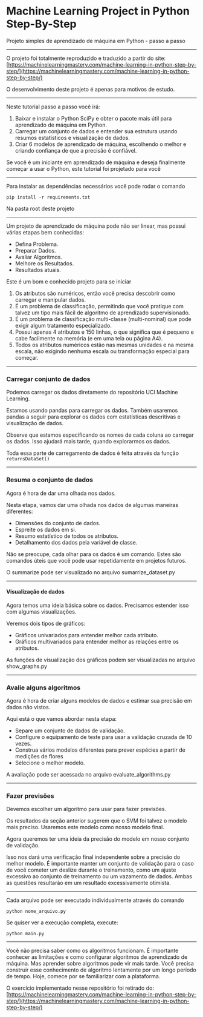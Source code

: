 # Machine Learning Project in Python Step-By-Step
Projeto simples de aprendizado de máquina em Python - passo a passo 

____
O projeto foi totalmente reproduzido e traduzido a partir do site:
[https://machinelearningmastery.com/machine-learning-in-python-step-by-step/](https://machinelearningmastery.com/machine-learning-in-python-step-by-step/)

O desenvolvimento deste projeto é apenas para motivos de estudo.
____

Neste tutorial passo a passo você irá:

1. Baixar e instalar o Python SciPy e obter o pacote mais útil para aprendizado de máquina em Python.
2. Carregar um conjunto de dados e entender sua estrutura usando resumos estatísticos e visualização de dados.
3. Criar 6 modelos de aprendizado de máquina, escolhendo o melhor e criando confiança de que a precisão é confiável. 

Se você é um iniciante em aprendizado de máquina e deseja finalmente começar a usar o Python, este tutorial foi projetado para você 
____

Para instalar as dependências necessários você pode rodar o comando 
```
pip install -r requirements.txt
```
Na pasta root deste projeto
____

Um projeto de aprendizado de máquina pode não ser linear, mas possui várias etapas bem conhecidas:

- Defina Problema.
- Preparar Dados.
- Avaliar Algoritmos.
- Melhore os Resultados.
- Resultados atuais.

Este é um bom e conhecido projeto para se iniciar

1. Os atributos são numéricos, então você precisa descobrir como carregar e manipular dados.
2. É um problema de classificação, permitindo que você pratique com talvez um tipo mais fácil de algoritmo de aprendizado supervisionado.
3. É um problema de classificação multi-classe (multi-nominal) que pode exigir algum tratamento especializado.
4. Possui apenas 4 atributos e 150 linhas, o que significa que é pequeno e cabe facilmente na memória (e em uma tela ou página A4).
5. Todos os atributos numéricos estão nas mesmas unidades e na mesma escala, não exigindo nenhuma escala ou transformação especial para começar.
____
### Carregar conjunto de dados

Podemos carregar os dados diretamente do repositório UCI Machine Learning.

Estamos usando pandas para carregar os dados. Também usaremos pandas a seguir para explorar os dados com estatísticas descritivas e visualização de dados.

Observe que estamos especificando os nomes de cada coluna ao carregar os dados. Isso ajudará mais tarde, quando explorarmos os dados. 

Toda essa parte de carregamento de dados é feita através da função ```returnsDataSet()```
____
###  Resuma o conjunto de dados

Agora é hora de dar uma olhada nos dados.

Nesta etapa, vamos dar uma olhada nos dados de algumas maneiras diferentes:

- Dimensões do conjunto de dados.
- Espreite os dados em si.
- Resumo estatístico de todos os atributos.
- Detalhamento dos dados pela variável de classe.

Não se preocupe, cada olhar para os dados é um comando. Estes são comandos úteis que você pode usar repetidamente em projetos futuros. 

O summarize pode ser visualizado no arquivo sumarrize_dataset.py
____
#### Visualização de dados

Agora temos uma ideia básica sobre os dados. Precisamos estender isso com algumas visualizações.

Veremos dois tipos de gráficos:

- Gráficos univariados para entender melhor cada atributo.
- Gráficos multivariados para entender melhor as relações entre os atributos. 

As funções de visualização dos gráficos podem ser visualizadas no arquivo show_graphs.py
____
### Avalie alguns algoritmos

Agora é hora de criar alguns modelos de dados e estimar sua precisão em dados não vistos.

Aqui está o que vamos abordar nesta etapa:

- Separe um conjunto de dados de validação.
- Configure o equipamento de teste para usar a validação cruzada de 10 vezes.
- Construa vários modelos diferentes para prever espécies a partir de medições de flores
- Selecione o melhor modelo. 

A avaliação pode ser acessada no arquivo evaluate_algorithms.py
____
### Fazer previsões

Devemos escolher um algoritmo para usar para fazer previsões.

Os resultados da seção anterior sugerem que o SVM foi talvez o modelo mais preciso. Usaremos este modelo como nosso modelo final.

Agora queremos ter uma ideia da precisão do modelo em nosso conjunto de validação.

Isso nos dará uma verificação final independente sobre a precisão do melhor modelo. É importante manter um conjunto de validação para o caso de você cometer um deslize durante o treinamento, como um ajuste excessivo ao conjunto de treinamento ou um vazamento de dados. Ambas as questões resultarão em um resultado excessivamente otimista. 
____

Cada arquivo pode ser executado individualmente através do comando
```
python nome_arquivo.py
```

Se quiser ver a execução completa, execute:
```
python main.py
```
____
Você não precisa saber como os algoritmos funcionam. É importante conhecer as limitações e como configurar algoritmos de aprendizado de máquina. Mas aprender sobre algoritmos pode vir mais tarde. Você precisa construir esse conhecimento de algoritmo lentamente por um longo período de tempo. Hoje, comece por se familiarizar com a plataforma.

O exercício implementado nesse repositório foi retirado do:
[https://machinelearningmastery.com/machine-learning-in-python-step-by-step/](https://machinelearningmastery.com/machine-learning-in-python-step-by-step/)
